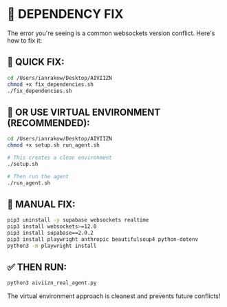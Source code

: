 # 🔧 DEPENDENCY FIX

The error you're seeing is a common websockets version conflict. Here's how to fix it:

## 🚀 QUICK FIX:

```bash
cd /Users/ianrakow/Desktop/AIVIIZN
chmod +x fix_dependencies.sh
./fix_dependencies.sh
```

## 🐍 OR USE VIRTUAL ENVIRONMENT (RECOMMENDED):

```bash
cd /Users/ianrakow/Desktop/AIVIIZN
chmod +x setup.sh run_agent.sh

# This creates a clean environment
./setup.sh

# Then run the agent
./run_agent.sh
```

## 🔧 MANUAL FIX:

```bash
pip3 uninstall -y supabase websockets realtime
pip3 install websockets>=12.0
pip3 install supabase==2.0.2
pip3 install playwright anthropic beautifulsoup4 python-dotenv
python3 -m playwright install
```

## ✅ THEN RUN:

```bash
python3 aiviizn_real_agent.py
```

The virtual environment approach is cleanest and prevents future conflicts!
